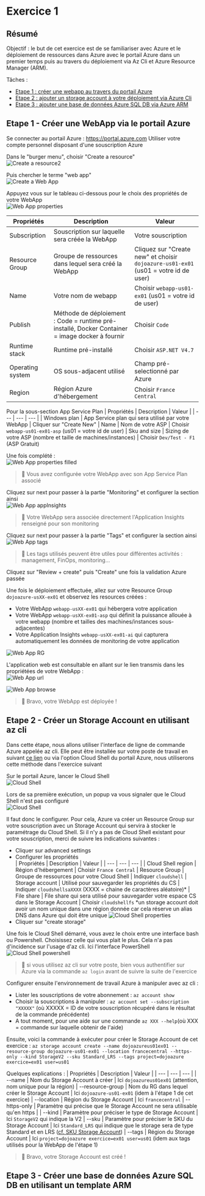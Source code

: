 # Exercice 1
## Résumé
Objectif : le but de cet exercice est de se familiariser avec Azure et le déploiement de ressources dans Azure avec le portail Azure dans un premier temps puis au travers du déploiement via Az Cli et Azure Resource Manager (ARM).

Tâches : 
 - [Etape 1 : créer une webapp au travers du portail Azure](.#etape-1---cr%C3%A9er-une-webapp-via-le-portail-azure)
 - [Etape 2 : ajouter un storage account à votre déploiement via Azure Cli](.#etape-2---cr%C3%A9er-un-storage-account-en-utilisant-az-cli)
 - [Etape 3 : ajouter une base de données Azure SQL DB via Azure ARM](.#etape-3---cr%C3%A9er-une-base-de-donn%C3%A9es-azure-sql-db-en-utilisant-un-template-arm)

## Etape 1 - Créer une WebApp via le portail Azure
Se connecter au portail Azure : https://portal.azure.com
Utiliser votre compte personnel disposant d'une souscription Azure

Dans le "burger menu", choisir "Create a resource"  
![Create a resource2](./images/step1_create_resource.PNG)

Puis chercher le terme "web app"  
![Create a Web App](./images/step1_search_create_webapp.PNG)

Appuyez vous sur le tableau ci-dessous pour le choix des propriétés de votre WebApp  
![Web App properties](./images/step1_webapp_properties.PNG)

| Propriétés | Description | Valeur |
| --- | --- | --- |
| Subscription | Souscription sur laquelle sera créée la WebApp | Votre souscription
| Resource Group | Groupe de ressources dans lequel sera créé la WebApp | Cliquez sur "Create new" et choisir `dojoazure-us01-ex01` (us01 = votre id de user)
| Name | Votre nom de webapp | Choisir `webapp-us01-ex01` (us01 = votre id de user)
| Publish | Méthode de déploiement : Code = runtime pré-installé, Docker Container = image docker à fournir | Choisir `Code`
| Runtime stack | Runtime pré-installé | Choisir `ASP.NET V4.7`
| Operating system | OS sous-adjacent utilisé | Champ pré-selectionné par Azure
| Region | Région Azure d'hébergement | Choisir `France Central`

Pour la sous-section App Service Plan
| Propriétés | Description | Valeur |
| --- | --- | --- |
| Windows plan | App Service plan qui sera utilisé par votre WebApp | Cliquer sur "Create New"
| Name | Nom de votre ASP | Choisir `webapp-us01-ex01-asp` (us01 = votre id de user)
| Sku and size | Sizing de votre ASP (nombre et taille de machines/instances) | Choisir `Dev/Test - F1` (ASP Gratuit)

Une fois complété :  
![Web App properties filled](./images/step1_webapp_properties_filled.PNG)

> 📘 Vous avez configurée votre WebApp avec son App Service Plan associé

Cliquez sur next pour passer à la partie "Monitoring" et configurer la section ainsi  
![Web App appInsights](./images/step1_webapp_monitoring.PNG)

> 📘 Votre WebApp sera associée directement l'Application Insights renseigné pour son monitoring

Cliquez sur next pour passer à la partie "Tags" et configurer la section ainsi  
![Web App tags](./images/step1_webapp_tags.PNG)

> 📘 Les tags utilisés peuvent être utiles pour différentes activités : management, FinOps, monitoring...

Cliquez sur "Review + create" puis "Create" une fois la validation Azure passée

Une fois le déploiement effectuée, allez sur votre Resource Group `dojoazure-usXX-ex01` et observez les resources créées : 
 - Votre WebApp `webapp-usXX-ex01` qui hébergera votre application
 - Votre WebApp `webapp-usXX-ex01-asp` qui définit la puissance allouée à votre webapp (nombre et tailles des machines/instances sous-adjacentes)
 - Votre Application Insights `webapp-usXX-ex01-ai` qui capturera automatiquement les données de monitoring de votre application
  
![Web App RG](./images/step1_webapp_RG_results.PNG)

L'application web est consultable en allant sur le lien transmis dans les propriétées de votre WebApp :  
![Web App url](./images/step1_webapp_url.PNG)
  
![Web App browse](./images/step1_webapp_browse.PNG)
  
> 👏 Bravo, votre WebApp est déployée ! 

## Etape 2 - Créer un Storage Account en utilisant az cli
Dans cette étape, nous allons utiliser l'interface de ligne de commande Azure appelée az cli.
Elle peut être installée sur votre poste de travail en suivant [ce lien](https://docs.microsoft.com/fr-fr/cli/azure/install-azure-cli?view=azure-cli-latest) ou via l'option Cloud Shell du portail Azure, nous utiliserons cette méthode dans l'exercice suivant

Sur le portail Azure, lancer le Cloud Shell  
![Cloud Shell](./images/step2_cloud_shell.PNG)  

Lors de sa première exécution, un popup va vous signaler que le Cloud Shell n'est pas configuré  
![Cloud Shell](./images/step2_cloud_shell_warning.PNG)  

Il faut donc le configurer. Pour cela, Azure va créer un Resource Group sur votre souscription avec un Storage Account qui servira à stocker le paramétrage du Cloud Shell. Si il n'y a pas de Cloud Shell existant pour votre souscription, merci de suivre les indications suivantes :
 - Cliquer sur advanced settings
 - Configurer les propriétés  
| Propriétés | Description | Valeur |
| --- | --- | --- |
| Cloud Shell region | Région d'hébergement | Choisir `France Central`
| Resource Group | Groupe de ressources pour votre Cloud Shell | Indiquer `cloudshell`
| Storage account | Utilisé pour sauvegarder les propriétés du CS | Indiquer `cloudshellsaXXXX` (XXXX = chaine de caractères aléatoire)*
| File share | File share qui sera utilisé pour sauvegarder votre espace CS dans le Storage Account | Choisir `cloudshellfs`
*un storage account doit avoir un nom unique dans une région donnée car cela réserve un alias DNS dans Azure qui doit être unique
![Cloud Shell properties](./images/step2_cloud_shell_properties.PNG)
 - Cliquer sur "create storage"

Une fois le Cloud Shell démarré, vous avez le choix entre une interface bash ou Powershell. Choisissez celle qui vous plait le plus. Cela n'a pas d'incidence sur l'usage d'az cli. Ici l'interface PowerShell
![Cloud Shell powershell](./images/step2_cloud_shell_powershell.PNG)  

> 👀 si vous utilisez az cli sur votre poste, bien vous authentifier sur Azure via la commande `az login` avant de suivre la suite de l'exercice

Configurer ensuite l'environnement de travail Azure à manipuler avec az cli :
 - Lister les souscriptions de votre abonnement : `az account show`
 - Choisir la souscriptions à manipuler : `az account set --subscription "XXXXX"` (où XXXXX = ID de votre souscription récupéré dans le résultat de la commande précédente)
  - A tout moment, pour une aide sur une commande `az XXX --help`(où XXX = commande sur laquelle obtenir de l'aide)

Ensuite, voici la commande à exécuter pour créer le Storage Account de cet exercice : `az storage account create --name dojoazureus01ex01 --resource-group dojoazure-us01-ex01 --location francecentral --https-only --kind StorageV2 --sku Standard_LRS --tags project=dojoazure exercice=ex01 user=us01`
  
Quelques explications :
| Propriétés | Description | Valeur |
| --- | --- | --- |
| --name | Nom du Storage Account à créer | Ici `dojoazureus01ex01` (attention, nom unique pour la région)
| --resource-group | Nom du RG dans lequel créer le Storage Account | Ici `dojoazure-us01-ex01` (idem à l'étape 1 de cet exercice)
| --location | Région du Storage Account | Ici `francecentral`
| --https-only | Paramètre qui précise que le Storage Account ne sera utilisable qu'en https | 
| --kind | Paramètre pour préciser le type de Storage Account | Ici `StorageV2` qui indique la V2
| --sku | Paramètre pour préciser le SKU du Storage Account | Ici `Standard_LRS` qui indique que le storage sera de type Standard et en LRS ([cf. SKU Storage Account](https://docs.microsoft.com/en-us/rest/api/storagerp/srp_sku_types))
| --tags | Région du Storage Account | Ici `project=dojoazure exercice=ex01 user=us01` (idem aux tags utilisés pour la WebApp de l'étape 1)

> 👏 Bravo, votre Storage Account est créé !

## Etape 3 - Créer une base de données Azure SQL DB en utilisant un template ARM